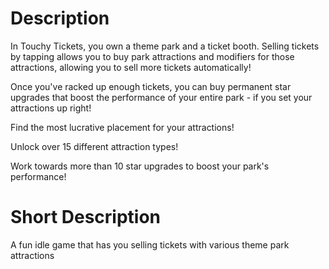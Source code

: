 # Description
In Touchy Tickets, you own a theme park and a ticket booth. Selling tickets by tapping allows you to buy park attractions and modifiers for those attractions, allowing you to sell more tickets automatically!

Once you've racked up enough tickets, you can buy permanent star upgrades that boost the performance of your entire park - if you set your attractions up right!

Find the most lucrative placement for your attractions!

Unlock over 15 different attraction types!

Work towards more than 10 star upgrades to boost your park's performance!

# Short Description
A fun idle game that has you selling tickets with various theme park attractions